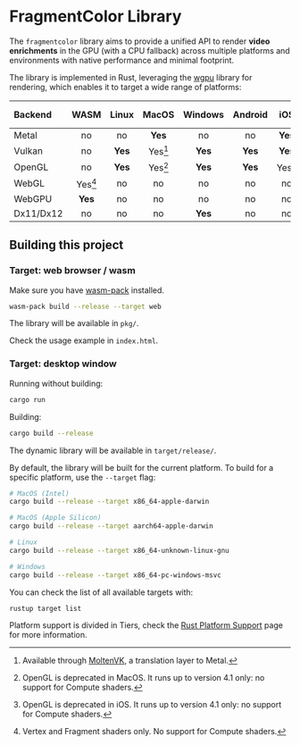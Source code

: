 # FragmentColor Library

The `fragmentcolor` library aims to provide a unified API
to render **video enrichments** in the GPU (with a CPU fallback) across
multiple platforms and environments with native performance and minimal footprint.

The library is implemented in Rust,
leveraging the [wgpu](https://github.com/gfx-rs/wgpu) library for rendering,
which enables it to target a wide range of platforms:

| Backend   |  WASM   |  Linux  |  MacOS  | Windows | Android |   iOS   | CI / CD |
| :-------- | :-----: | :-----: | :-----: | :-----: | :-----: | :-----: | :-----: |
| Metal     |   no    |   no    | **Yes** |   no    |   no    | **Yes** |   no    |
| Vulkan    |   no    | **Yes** | Yes[^2] | **Yes** | **Yes** | **Yes** | **Yes** |
| OpenGL    |   no    | **Yes** | Yes[^3] | **Yes** | **Yes** | Yes[^4] |   no    |
| WebGL     | Yes[^1] |   no    |   no    |   no    |   no    |   no    |   no    |
| WebGPU    | **Yes** |   no    |   no    |   no    |   no    |   no    |   no    |
| Dx11/Dx12 |   no    |   no    |   no    | **Yes** |   no    |   no    |   no    |

[^1]: Vertex and Fragment shaders only. No support for Compute shaders.
[^2]: Available through [MoltenVK](https://github.com/KhronosGroup/MoltenVK), a translation layer to Metal.
[^3]: OpenGL is deprecated in MacOS. It runs up to version 4.1 only: no support for Compute shaders.
[^4]: OpenGL is deprecated in iOS. It runs up to version 4.1 only: no support for Compute shaders.

## Building this project

### Target: web browser / wasm

Make sure you have [wasm-pack](https://rustwasm.github.io/wasm-pack/installer) installed.

```bash
wasm-pack build --release --target web
```

The library will be available in `pkg/`.

Check the usage example in `index.html`.

### Target: desktop window

Running without building:

```bash
cargo run
```

Building:

```bash
cargo build --release
```

The dynamic library will be available in `target/release/`.

By default, the library will be built for the current platform. To build for a specific platform, use the `--target` flag:

```bash
# MacOS (Intel)
cargo build --release --target x86_64-apple-darwin

# MacOS (Apple Silicon)
cargo build --release --target aarch64-apple-darwin

# Linux
cargo build --release --target x86_64-unknown-linux-gnu

# Windows
cargo build --release --target x86_64-pc-windows-msvc
```

You can check the list of all available targets with:

```bash
rustup target list
```

Platform support is divided in Tiers, check the [Rust Platform Support](https://doc.rust-lang.org/nightly/rustc/platform-support.html) page for more information.
